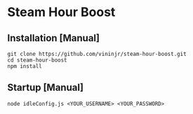 # Steam Hour Boost

## Installation [Manual]
```
git clone https://github.com/vininjr/steam-hour-boost.git
cd steam-hour-boost
npm install
```

## Startup [Manual]
```
node idleConfig.js <YOUR_USERNAME> <YOUR_PASSWORD>
```
